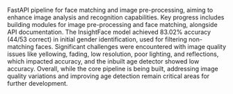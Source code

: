 FastAPI pipeline for face matching and image pre-processing, aiming to enhance image analysis and recognition capabilities. Key progress includes building modules for image pre-processing and face matching, alongside API documentation. The InsightFace model achieved 83.02% accuracy (44/53 correct) in initial gender identification, used for filtering non-matching faces. Significant challenges were encountered with image quality issues like yellowing, fading, low resolution, poor lighting, and reflections, which impacted accuracy, and the inbuilt age detector showed low accuracy. Overall, while the core pipeline is being built, addressing image quality variations and improving age detection remain critical areas for further development.
